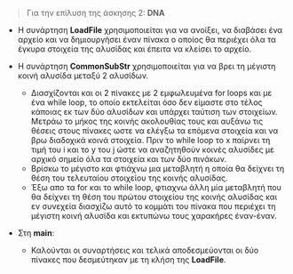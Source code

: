 > Για την επίλυση της άσκησης 2: **DNA**

* Η συνάρτηση **LoadFile** χρησιμοποιείται για να ανοίξει, να διαβάσει ένα αρχείο και να δημιουργήσει έναν πίνακα ο οποίος θα περιέχει όλα τα έγκυρα στοιχεία της αλυσίδας και έπειτα να κλείσει το αρχείο.

* Η συνάρτηση **CommonSubStr** χρησιμοποιείται για να βρει τη μέγιστη κοινή αλυσίδα μεταξύ 2 αλυσίδων.
    * Διασχίζονται και οι 2 πίνακες με 2 εμφωλευμένα for loops και με ένα while loop, το οποίο εκτελείται όσο δεν είμαστε στο τέλος κάποιας εκ των δύο αλυσίδων και υπάρχει ταύτιση των στοιχείων. Μετράω το μήκος της κοινής ακολουθίας τους και αυξάνω τις θέσεις στους πίνακες ωστε να ελέγξω τα επόμενα στοιχεία και να βρω διαδοχικά κοινά στοιχεία. Πριν το while loop το x παίρνει τη τιμή του i και το y του j ώστε να αναζητηθούν κοινές αλυσίδες με αρχικό σημείο όλα τα στοιχεία και των δύο πινάκων. 
    * Βρίσκω το μέγιστο και φτιάχνω μια μεταβλητή η οποία θα δείχνει τη θέση του τελευταίου στοιχείου της κοινής αλυσίδας.
    * Έξω απο τα for και το while loop, φτιαχνω άλλη μία μεταβλητή που θα δείχνει τη θέση του πρώτου στοιχείου της κοινής αλυσίδας και εν συνεχεία διασχίζω αυτό το κομμάτι του πίνακα που περιέχει τη μέγιστη κοινή αλυσίδα και εκτυπώνω τους χαρακήρες έναν-έναν.

* Στη **main**:
    * Καλούνται οι συναρτήσεις και τελικά αποδεσμεύονται οι δύο πίνακες που δεσμεύτηκαν με τη κλήση της **LoadFile**.
